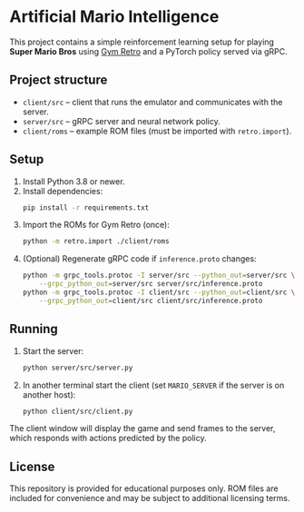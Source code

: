 # Artificial Mario Intelligence

This project contains a simple reinforcement learning setup for playing
**Super Mario Bros** using [Gym Retro](https://github.com/openai/retro) and a
PyTorch policy served via gRPC.

## Project structure

- `client/src` – client that runs the emulator and communicates with the server.
- `server/src` – gRPC server and neural network policy.
- `client/roms` – example ROM files (must be imported with `retro.import`).

## Setup

1. Install Python 3.8 or newer.
2. Install dependencies:
   ```bash
   pip install -r requirements.txt
   ```
3. Import the ROMs for Gym Retro (once):
   ```bash
   python -m retro.import ./client/roms
   ```
4. (Optional) Regenerate gRPC code if `inference.proto` changes:
   ```bash
   python -m grpc_tools.protoc -I server/src --python_out=server/src \
       --grpc_python_out=server/src server/src/inference.proto
   python -m grpc_tools.protoc -I client/src --python_out=client/src \
       --grpc_python_out=client/src client/src/inference.proto
   ```

## Running

1. Start the server:
   ```bash
   python server/src/server.py
   ```
2. In another terminal start the client (set `MARIO_SERVER` if the server is on
   another host):
   ```bash
   python client/src/client.py
   ```

The client window will display the game and send frames to the server, which
responds with actions predicted by the policy.

## License

This repository is provided for educational purposes only. ROM files are
included for convenience and may be subject to additional licensing terms.
